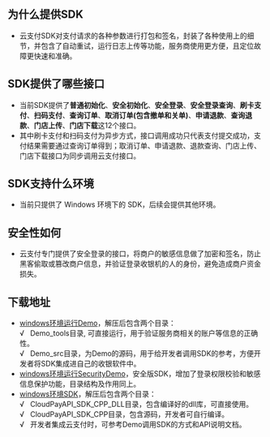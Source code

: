 ## 为什么提供SDK
- 云支付SDK对支付请求的各种参数进行打包和签名，封装了各种使用上的细节，并包含了自动重试，运行日志上传等功能，服务商使用更方便，且定位故障更快速和准确。
## SDK提供了哪些接口
- 当前SDK提供了**普通初始化**、**安全初始化**、**安全登录**、**安全登录查询**、**刷卡支付**、**扫码支付**、**查询订单**、**取消订单(包含撤单和关单)**、**申请退款**、**查询退款**、**门店上传**、**门店下载**这12个接口。
- 其中刷卡支付和扫码支付为异步方式，接口调用成功只代表支付提交成功，支付结果需要通过查询订单得到；取消订单、申请退款、退款查询、门店上传、门店下载接口为同步调用云支付接口。
## SDK支持什么环境
- 当前只提供了 Windows 环境下的 SDK，后续会提供其他环境。
## 安全性如何
- 云支付专门提供了安全登录的接口，将商户的敏感信息做了加密和签名，防止黑客偷取或篡改商户信息，并验证登录收银机的人的身份，避免造成商户资金损失。
## 下载地址
- [windows环境运行Demo](http://imgcache.tce.fsphere.cn/static/mc.qcloudimg.com/static/archive/bde165b85faab125d7bad0b4b111555e/Demo.zip)，解压后包含两个目录：   
&radic;&nbsp;&nbsp;&nbsp;Demo\_tools目录, 可直接运行，用于验证服务商相关的账户等信息的正确性。    
&radic;&nbsp;&nbsp;&nbsp;Demo\_src目录，为Demo的源码，用于给开发者调用SDK的参考，方便开发者将SDK集成进自己的收银软件中。
- [windows环境运行SecurityDemo](http://imgcache.tce.fsphere.cn/static/mc.qcloudimg.com/static/archive/9d865835fb378724bed9f8fb0117239e/SecurityDemo.zip)，安全版SDK，增加了登录权限校验和敏感信息保护功能，目录结构及作用同上。
- [windows环境SDK](http://imgcache.tce.fsphere.cn/static/mc.qcloudimg.com/static/archive/f928895546e9d22bb7e9a563c8e1de34/SDK.zip)，解压后包含两个目录：   
&radic;&nbsp;&nbsp;&nbsp;CloudPayAPI\_SDK\_CPP\_DLL目录，包含编译好的dll库，可直接使用。
&radic;&nbsp;&nbsp;&nbsp;CloudPayAPI\_SDK\_CPP目录，包含源码，开发者可自行编译。   
&radic;&nbsp;&nbsp;&nbsp;开发者集成云支付时，可参考Demo调用SDK的方式和API说明文档。
